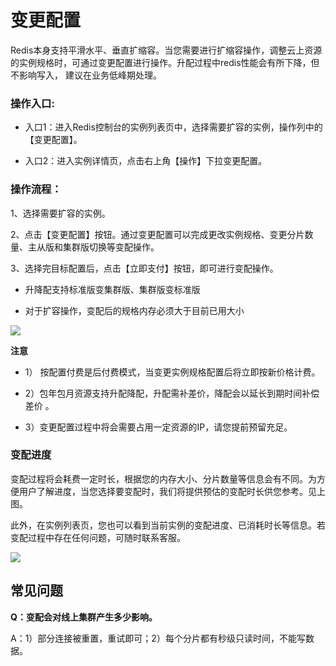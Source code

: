 # 变更配置

Redis本身支持平滑水平、垂直扩缩容。当您需要进行扩缩容操作，调整云上资源的实例规格时，可通过变更配置进行操作。升配过程中redis性能会有所下降，但不影响写入， 建议在业务低峰期处理。


### 操作入口:

- 入口1：进入Redis控制台的实例列表页中，选择需要扩容的实例，操作列中的【变更配置】。

- 入口2：进入实例详情页，点击右上角【操作】下拉变更配置。

### 操作流程：

1、选择需要扩容的实例。

2、点击【变更配置】按钮。通过变更配置可以完成更改实例规格、变更分片数量、主从版和集群版切换等变配操作。

3、选择完目标配置后，点击【立即支付】按钮，即可进行变配操作。

- 升降配支持标准版变集群版、集群版变标准版

- 对于扩容操作，变配后的规格内存必须大于目前已用大小

![](../../../../../image/Redis/Change-Configuration-1.png)


**注意**

- 1） 按配置付费是后付费模式，当变更实例规格配置后将立即按新价格计费。

- 2）包年包月资源支持升配降配，升配需补差价，降配会以延长到期时间补偿差价 。

- 3）变更配置过程中将会需要占用一定资源的IP，请您提前预留充足。


### 变配进度

变配过程将会耗费一定时长，根据您的内存大小、分片数量等信息会有不同。为方便用户了解进度，当您选择要变配时，我们将提供预估的变配时长供您参考。见上图。

此外，在实例列表页，您也可以看到当前实例的变配进度、已消耗时长等信息。若变配过程中存在任何问题，可随时联系客服。

![](../../../../../image/Redis/TagManage-2.png)


##  常见问题

**Q：变配会对线上集群产生多少影响。**

A：1）部分连接被重置，重试即可；2）每个分片都有秒级只读时间，不能写数据。


